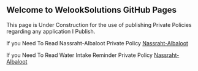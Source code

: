 ## Welcome to WelookSolutions GitHub Pages

This page is Under Construction for the use of publishing Private Policies regarding any application I Publish. 


If you Need To Read Nassraht-Albaloot Private Policy [Nassraht-Albaloot](https://welooksolutions.github.io/WelooksolutionsWeb/Nassrah-Albaloot.html)

If you Need To Read Water Intake Reminder Private Policy [Nassraht-Albaloot](https://welooksolutions.github.io/WelooksolutionsWeb/WaterIntake.html)
